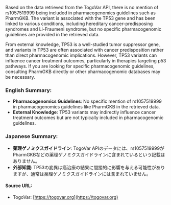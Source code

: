 Based on the data retrieved from the TogoVar API, there is no mention of rs1057519999 being included in pharmacogenomics guidelines such as PharmGKB. The variant is associated with the TP53 gene and has been linked to various conditions, including hereditary cancer-predisposing syndromes and Li-Fraumeni syndrome, but no specific pharmacogenomic guidelines are provided in the retrieved data.

From external knowledge, TP53 is a well-studied tumor suppressor gene, and variants in TP53 are often associated with cancer predisposition rather than direct pharmacogenomic implications. However, TP53 variants can influence cancer treatment outcomes, particularly in therapies targeting p53 pathways. If you are looking for specific pharmacogenomic guidelines, consulting PharmGKB directly or other pharmacogenomic databases may be necessary.

### English Summary:
- **Pharmacogenomics Guidelines**: No specific mention of rs1057519999 in pharmacogenomics guidelines like PharmGKB in the retrieved data.
- **External Knowledge**: TP53 variants may indirectly influence cancer treatment outcomes but are not typically included in pharmacogenomic guidelines.

### Japanese Summary:
- **薬理ゲノミクスガイドライン**: TogoVar APIのデータには、rs1057519999がPharmGKBなどの薬理ゲノミクスガイドラインに含まれているという記載はありません。
- **外部知識**: TP53の変異は癌治療の結果に間接的に影響を与える可能性がありますが、通常は薬理ゲノミクスガイドラインには含まれていません。

#### Source URL:
- TogoVar: [https://togovar.org](https://togovar.org)